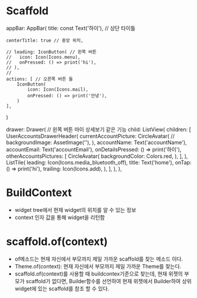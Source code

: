 # Scaffold
appBar: AppBar(
    title: const Text('하이'), // 상단 타이틀
    
    centerTitle: true // 중앙 위치,
    
    // leading: IconButton( // 왼쪽 버튼
    //   icon: Icon(Icons.menu),
    //   onPressed: () => print('hi'),
    // ),
    // 
    actions: [ // 오른쪽 버튼 들
        IconButton(
            icon: Icon(Icons.mail),
            onPressed: () => print('안녕'),
        )
    ],
)

 drawer: Drawer( // 왼쪽 버튼 마이 상세보기 같은 기능 
    child: ListView(
        children: [
        UserAccountsDrawerHeader(
            currentAccountPicture: CircleAvatar(
                // backgroundImage: AssetImage(''),
                ),
            accountName: Text('accountName'),
            accountEmail: Text('accountEmail'),
            onDetailsPressed: () => print('하이'),
            otherAccountsPictures: [
            CircleAvatar(
                backgroundColor: Colors.red,
            ),
            ],
        ),
        ListTile(
            leading: Icon(Icons.media_bluetooth_off),
            title: Text('home'),
            onTap: () => print('hi'),
            trailing: Icon(Icons.add),
        ),
        ],
    ),
),

# BuildContext
 - widget tree에서 현재 widget의 위치를 알 수 있는 정보
 - context 인자 값을 통해 widget을 리턴함

# scaffold.of(context) 
 - of메소드는 현재 자신에서 부모까지 제일 가까운 scaffold를 찾는 메소드 이다.
 - Theme.of(context): 현재 자신에서 부모까지 제일 가까운 Theme를 찾는다.
 - scaffold.of(context)를 사용할 때 buildcontex기준으로 찾는데, 현재 위젯의 부모가 scaffold가 없다면, Builder함수를 선언하여 현재 위젯에서 Builder하여 상위 widget에 있는 scaffold를 참조 할 수 있다.